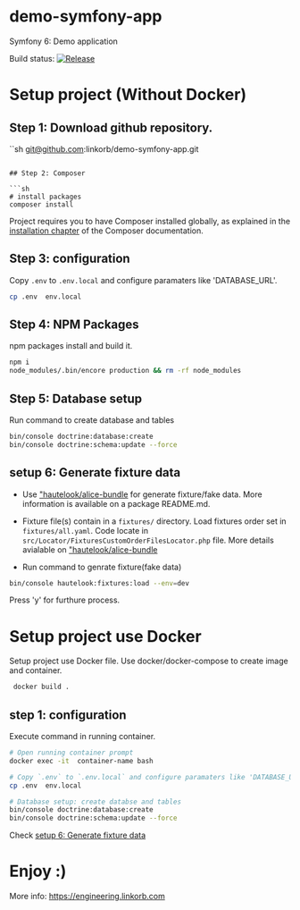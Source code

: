 # demo-symfony-app

Symfony 6: Demo application

Build status: [![Release](https://github.com/linkorb/demo-symfony-app/actions/workflows/release.yaml/badge.svg)](https://github.com/linkorb/demo-symfony-app/actions/workflows/release.yaml)

# Setup project (Without Docker)

## Step 1: Download github repository.

``sh
git@github.com:linkorb/demo-symfony-app.git
```

## Step 2: Composer

```sh
# install packages
composer install
```
Project requires you to have Composer installed globally, as explained
in the [installation chapter](https://getcomposer.org/doc/00-intro.md)
of the Composer documentation.

## Step 3: configuration
Copy `.env` to `.env.local` and configure paramaters like 'DATABASE_URL'.

```sh
cp .env  env.local
```
## Step 4: NPM Packages
npm packages install and build it.

```sh
npm i
node_modules/.bin/encore production && rm -rf node_modules
```
## Step 5: Database setup
Run command to create database and tables

```sh
bin/console doctrine:database:create
bin/console doctrine:schema:update --force
```

## setup 6: Generate fixture data

* Use ["hautelook/alice-bundle](https://github.com/theofidry/AliceBundle) for generate fixture/fake data.  More information is available on a package README.md.
* Fixture file(s) contain in a `fixtures/` directory. Load fixtures order set in `fixtures/all.yaml`.  Code locate in `src/Locator/FixturesCustomOrderFilesLocator.php` file.  More details avialable on ["hautelook/alice-bundle](https://github.com/theofidry/AliceBundle/blob/master/doc/advanced-usage.md#load-fixtures-in-a-specific-order)

* Run command to genrate fixture(fake data)

```sh
bin/console hautelook:fixtures:load --env=dev
```

Press 'y' for furthure process.


# Setup project use Docker
Setup project use Docker file. Use docker/docker-compose to create image and container.

```sh
 docker build .
```

## step 1: configuration
Execute command in running container.

```sh
# Open running container prompt
docker exec -it  container-name bash

# Copy `.env` to `.env.local` and configure paramaters like 'DATABASE_URL'.
cp .env  env.local

# Database setup: create databse and tables
bin/console doctrine:database:create
bin/console doctrine:schema:update --force
```

Check [setup 6: Generate fixture data](https://github.com/linkorb/demo-symfony-app#setup-6-generate-fixture-data)

# Enjoy :)

More info: https://engineering.linkorb.com

